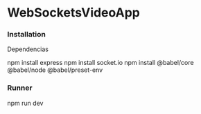 # WebSocketsVideoApp



### Installation

Dependencias

npm install express
npm install socket.io
npm install @babel/core @babel/node @babel/preset-env

### Runner

npm run dev